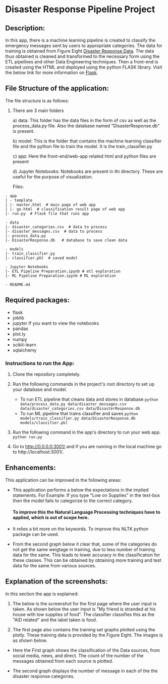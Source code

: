 # Disaster Response Pipeline Project

## Description:
In this app, there is a machine learning pipeline is created to classify the emergency messages sent by users to appropriate categories.
The data for training is obtained from Figure Eight [Disaster Response Data](https://www.figure-eight.com/dataset/combined-disaster-response-data/). The data thus obtained is cleaned and transformed to the necessary form using the ETL pipelines and other Data Engineering techniques. Then a front-end is created using the HTML and deployed using the python FLASK library. Visit the below link for more information on [Flask](https://flask.palletsprojects.com/en/1.1.x/).


## File Structure of the application:
The file structure is as follows:
1. There are 3 main folders

    a) data: This folder has the data files in the form of csv as well as the process_data.py file. Also the database named "DisasterResponse.db" is present.
    
    b) model: This is the folder that contains the machine learning classifier file and the python file to train the model. It is the train_classifier.py
    
    c) app: Here the front-end/web-app related html and python files are present
    
    d) Jupyter Notebooks: Notebooks are present in thi directory. These are useful for the purpose of visualization.
    
    Files:
```
- app
| - template
| |- master.html  # main page of web app
| |- go.html  # classification result page of web app
|- run.py  # Flask file that runs app

- data
|- disaster_categories.csv  # data to process
|- disaster_messages.csv  # data to process
|- process_data.py
|- DisasterResponse.db   # database to save clean data

- models
|- train_classifier.py
|- classifier.pkl  # saved model

- Jupyter Notebooks
|- ETL Pipeline Preparation.ipynb # etl exploration
|- ML Pipeline Preparation.ipynb # ML exploration

- README.md
```
 
## Required packages:
* flask
* joblib
* jupyter If you want to view the notebooks
* pandas
* plot.ly
* numpy
* scikit-learn
* sqlalchemy

### Instructions to run the App:
1. Clone the repository completely.
2. Run the following commands in the project's root directory to set up your database and model.

    - To run ETL pipeline that cleans data and stores in database
        `python data/process_data.py data/disaster_messages.csv data/disaster_categories.csv data/DisasterResponse.db`
    - To run ML pipeline that trains classifier and saves
        `python models/train_classifier.py data/DisasterResponse.db models/classifier.pkl`


3. Run the following command in the app's directory to run your web app.
    `python run.py`

4. Go to http://0.0.0.0:3001/ and if you are running in the local machine go to http://localhost:3001/.

## Enhancements:
This application can be improved in the following areas:
* This application performs a below the expectations in the implied statements. 
    For Example: If you type "Low on Supplies" in the text-box then the model fails to categorize to the correct category.
    #### To improve this the Natural Language Processing techniques have to applied, which is out of scope here.
    
*  It relies a bit more on the keywords. To improve this NLTK python package can be used.
*  From the second graph below it clear that, some of the categories do not get the same weigtage in training, due
   to less number of training data for the same. This leads to lower accuracy in the classification for these classes. This can
   be obtained by obtaining more training and test data for the same from various sources.
   
## Explanation of the screenshots:

In this section the app is explained:
1. The below is the screenshot for the first page where the user input is taken. As shown below the user input is "My friend is stranded at his house with low supplies of food". The classifier classifies this as the "AID related" and the label taken is food.

2. The first page also contains the training set graphs plotted using the plotly. These training data is provided by the Figure Eight. The images is as shown below. 

* Here the First graph shows the classification of the Data sources, from social media, news, and direct. The count of the number of the messages obtained from each source is plotted.

* The second graph displays the  number of message in each of the the disaster response categories.
